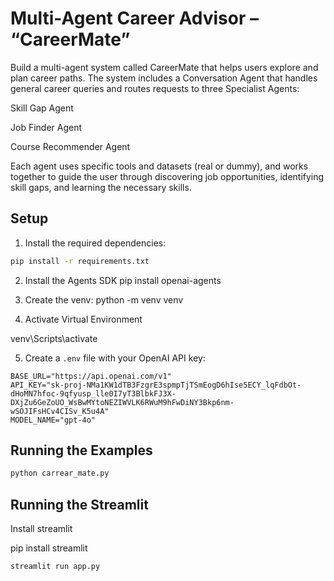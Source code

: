 # Multi-Agent Career Advisor – “CareerMate”

Build a multi-agent system called CareerMate that helps users explore and plan career paths. The system includes a Conversation Agent that handles general career queries and routes requests to three Specialist Agents:

Skill Gap Agent


Job Finder Agent


Course Recommender Agent


Each agent uses specific tools and datasets (real or dummy), and works together to guide the user through discovering job opportunities, identifying skill gaps, and learning the necessary skills.


## Setup

1. Install the required dependencies:

```bash
pip install -r requirements.txt
```
2. Install the Agents SDK
pip install openai-agents 

3. Create the venv:
python -m venv venv

4. Activate Virtual Environment

venv\Scripts\activate

5. Create a `.env` file with your OpenAI API key:

```
BASE_URL="https://api.openai.com/v1"
API_KEY="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"  
MODEL_NAME="gpt-4o"

```

## Running the Examples

```bash
python carrear_mate.py
```

## Running the Streamlit
Install streamlit

pip install streamlit

```bash
streamlit run app.py
```


